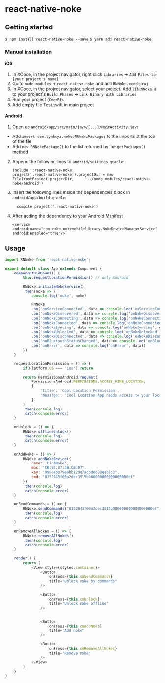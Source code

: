 
# react-native-noke

## Getting started

`$ npm install react-native-noke --save`
`$ yarn add react-native-noke`

### Manual installation


#### iOS

1. In XCode, in the project navigator, right click `Libraries` ➜ `Add Files to [your project's name]`
2. Go to `node_modules` ➜ `react-native-noke` and add `RNNoke.xcodeproj`
3. In XCode, in the project navigator, select your project. Add `libRNNoke.a` to your project's `Build Phases` ➜ `Link Binary With Libraries`
4. Run your project (`Cmd+R`)<
5. Add empty file Test.swift in main project

#### Android

1. Open up `android/app/src/main/java/[...]/MainActivity.java`
  - Add `import com.lynkxyz.noke.RNNokePackage;` to the imports at the top of the file
  - Add `new RNNokePackage()` to the list returned by the `getPackages()` method
2. Append the following lines to `android/settings.gradle`:
  	```
  	include ':react-native-noke'
  	project(':react-native-noke').projectDir = new File(rootProject.projectDir, 	'../node_modules/react-native-noke/android')
  	```
3. Insert the following lines inside the dependencies block in `android/app/build.gradle`:
  	```
      compile project(':react-native-noke')
  	```
4. After adding the dependency to your Android Manifest
	```
	<service android:name="com.noke.nokemobilelibrary.NokeDeviceManagerService" android:enabled="true"/>
	```


## Usage
```javascript
import RNNoke from 'react-native-noke';

export default class App extends Component {
	componentDidMount() {
		this.requestLocationPermission() // only Android

		RNNoke.initiateNokeService()
		.then(noke => {
			console.log('noke', noke)

			RNNoke
			.on('onServiceConnected', data => console.log('onServiceConnected', data))
			.on('onNokeDiscovered', data => console.log('onNokeDiscovered', data))
			.on('onNokeConnecting', data => console.log('onNokeConnecting', data))
			.on('onNokeConnected', data => console.log('onNokeConnected', data))
			.on('onNokeSyncing', data => console.log('onNokeSyncing', data))
			.on('onNokeUnlocked', data => console.log('onNokeUnlocked', data))
			.on('onNokeDisconnected', data => console.log('onNokeDisconnected', data))
			.on('onBluetoothStatusChanged', data => console.log('onBluetoothStatusChanged', data))
			.on('onError', data => console.log('onError', data))
		})
	}

	requestLocationPermission = () => {
		if(Platform.OS === 'ios') return

		return PermissionsAndroid.request(
			PermissionsAndroid.PERMISSIONS.ACCESS_FINE_LOCATION,
			{
				'title': 'Cool Location Permission',
				'message': 'Cool Location App needs access to your location '
			}
		)
		.then(console.log)
		.catch(console.error)
	}

	onUnlock = () => {
		RNNoke.offlineUnlock()
		.then(console.log)
		.catch(console.error)
	}

	onAddNoke = () => {
		RNNoke.addNokeDevice({
			name: 'LinhNoke',
			mac: "CB:BC:87:3B:CB:D7",
			key: "9966eb079eabb129e7adbded88eab6c3",
			cmd: "0152843f00a2dec3515b000000000000000000ef"
		})
		.then(console.log)
		.catch(console.error)
	}

	onSendCommands = () => {
		RNNoke.sendCommands("0152843f00a2dec3515b000000000000000000ef")
		.then(console.log)
		.catch(console.error)
	}

	onRemoveAllNokes = () => {
		RNNoke.removeAllNokes()
		.then(console.log)
		.catch(console.error)
	}

	render() {
		return (
			<View style={styles.container}>
				<Button
					onPress={this.onSendCommands}
					title="Unlock noke by commands"
				/>

				<Button
					onPress={this.onUnlock}
					title="Unlock noke offline"
				/>


				<Button
					onPress={this.onAddNoke}
					title="Add noke"
				/>

				<Button
					onPress={this.onRemoveAllNokes}
					title="Remove noke"
				/>
			</View>
		)
	}
}
```
  